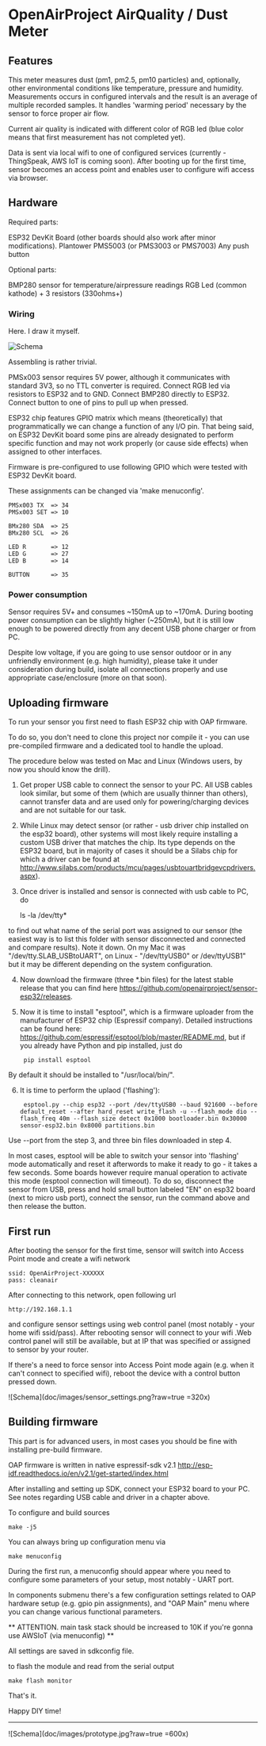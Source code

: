 # OpenAirProject AirQuality / Dust Meter

## Features

This meter measures dust (pm1, pm2.5, pm10 particles) and, optionally, other environmental conditions like temperature, pressure and humidity.
Measurements occurs in configured intervals and the result is an average of multiple recorded samples.
It handles 'warming period' necessary by the sensor to force proper air flow. 

Current air quality is indicated with different color of RGB led (blue color means that first measurement has not completed yet).

Data is sent via local wifi to one of configured services (currently - ThingSpeak, AWS IoT is coming soon).
After booting up for the first time, sensor becomes an access point and enables user to configure wifi access via browser.

## Hardware

Required parts:

ESP32 DevKit Board (other boards should also work after minor modifications).
Plantower PMS5003 (or PMS3003 or PMS7003)
Any push button

Optional parts:

BMP280 sensor for temperature/airpressure readings
RGB Led (common kathode) + 3 resistors (330ohms+)

### Wiring

Here. I draw it myself.

![Schema](doc/images/schema.jpg?raw=true)

Assembling is rather trivial.

PMSx003 sensor requires 5V power, although it communicates with standard 3V3, so no TTL converter is required.
Connect RGB led via resistors to ESP32 and to GND.
Connect BMP280 directly to ESP32.
Connect button to one of pins to pull up when pressed.

ESP32 chip features GPIO matrix which means (theoretically) that programmatically we can change a function of any I/O pin.
That being said, on ESP32 DevKit board some pins are already designated to perform specific function and may not work
properly (or cause side effects) when assigned to other interfaces. 

Firmware is pre-configured to use following GPIO which were tested with ESP32 DevKit board.

These assignments can be changed via 'make menuconfig'.

	PMSx003 TX  => 34
	PMSx003 SET => 10

	BMx280 SDA	=> 25
	BMx280 SCL	=> 26
	
	LED R		=> 12
	LED G		=> 27
	LED B		=> 14
	
	BUTTON		=> 35
	
### Power consumption
	
Sensor requires 5V+ and consumes ~150mA up to ~170mA. During booting power consumption can be 
slightly higher (~250mA), but it is still low enough to be powered directly from any decent
USB phone charger or from PC.

Despite low voltage, if you are going to use sensor outdoor 
or in any unfriendly environment (e.g. high humidity), please
take it under consideration during build, isolate all connections properly
 and use appropriate case/enclosure (more on that soon).

## Uploading firmware

To run your sensor you first need to flash ESP32 chip with OAP firmware.

To do so, you don't need to clone this project nor compile it - you can use pre-compiled firmware and a dedicated tool to handle the upload.

The procedure below was tested on Mac and Linux (Windows users, by now you should know the drill).

1. Get proper USB cable to connect the sensor to your PC. All USB cables look similar, but some of them (which are usually thinner than others), cannot transfer data and are used only for powering/charging devices and are not suitable for our task.

2. While Linux may detect sensor (or rather - usb driver chip installed on the esp32 board), other systems will most likely require installing a custom USB driver that matches the chip. Its type depends on the ESP32 board, but in majority of cases it should be a Silabs chip for which a driver can be found at <http://www.silabs.com/products/mcu/pages/usbtouartbridgevcpdrivers.aspx>).

3. Once driver is installed and sensor is connected with usb cable to PC, do

	ls -la /dev/tty*
	
to find out what name of the serial port was assigned to our sensor (the easiest way is to list this folder with sensor disconnected and connected and compare results). Note it down. On my Mac it was "/dev/tty.SLAB_USBtoUART", on Linux - "/dev/ttyUSB0" or /dev/ttyUSB1" but it may be different depending on the system configuration.

4. Now download the firmware  (three *.bin files) for the latest stable release that you can find here <https://github.com/openairproject/sensor-esp32/releases>.

5. Now it is time to install "esptool", which is a firmware uploader from the manufacturer of ESP32 chip (Espressif company). Detailed instructions can be found here: <https://github.com/espressif/esptool/blob/master/README.md>, but if you already have Python and pip installed, just do

		pip install esptool
	
By default it should be installed to "/usr/local/bin/".

6. It is time to perform the uplaod ('flashing'):

		esptool.py --chip esp32 --port /dev/ttyUSB0 --baud 921600 --before default_reset --after hard_reset write_flash -u --flash_mode dio --flash_freq 40m --flash_size detect 0x1000 bootloader.bin 0x30000 sensor-esp32.bin 0x8000 partitions.bin
	
Use --port from the step 3, and three bin files downloaded in step 4.

In most cases, esptool will be able to switch your sensor into 'flashing' mode automatically and reset it afterwords to make it ready to go - it takes a few seconds. Some boards however require manual operation to activate this mode (esptool connection will timeout).
To do so, disconnect the sensor from USB, press and hold small button labeled "EN" on esp32 board (next to micro usb port), connect the sensor, run the command above and then release the button. 

## First run

After booting the sensor for the first time, sensor will switch into Access Point mode and create a wifi network

	ssid: OpenAirProject-XXXXXX
	pass: cleanair
	
After connecting to this network, open following url

	http://192.168.1.1

and configure sensor settings using web control panel (most notably - your home wifi ssid/pass).
After rebooting sensor will connect to your wifi
.Web control panel will still be available, but at IP that was specified or assigned to sensor by your router.


If there's a need to force sensor into Access Point mode again (e.g. when it can't connect to specified wifi),
reboot the device with a control button pressed down.

![Schema](doc/images/sensor_settings.png?raw=true =320x)

## Building firmware

This part is for advanced users, in most cases you should be fine with installing pre-build firmware.

OAP firmware is written in native espressif-sdk v2.1 <http://esp-idf.readthedocs.io/en/v2.1/get-started/index.html>

After installing and setting up SDK, connect your ESP32 board to your PC. See notes regarding USB cable and driver in a chapter above.

To configure and build sources
	
	make -j5
	
You can always bring up configuration menu via

	make menuconfig	
		
During the first run, a menuconfig should appear where you need to configure some parameters of your setup,
most notably - UART port.

In components submenu there's a few configuration settings related to OAP hardware setup (e.g. gpio pin assignments),
and "OAP Main" menu where you can change various functional parameters.

** ATTENTION. main task stack should be increased to 10K if you're gonna use AWSIoT (via menuconfig) **	

All settings are saved in sdkconfig file.

to flash the module and read from the serial output

	make flash monitor
	
That's it.

Happy DIY time!
	
---	
![Schema](doc/images/prototype.jpg?raw=true =600x)